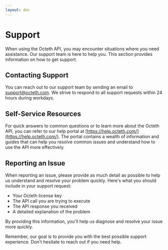 ```yaml
---
layout: doc
---
```


# Support

When using the Octeth API, you may encounter situations where you need assistance. Our support team is here to help you. This section provides information on how to get support.

## Contacting Support

You can reach out to our support team by sending an email to [support@octeth.com](mailto:support@octeth.com). We strive to respond to all support requests within 24 hours during workdays.

## Self-Service Resources

For quick answers to common questions or to learn more about the Octeth API, you can refer to our help portal at [https://help.octeth.com/](https://help.octeth.com/). The portal contains a wealth of information and guides that can help you resolve common issues and understand how to use the API more effectively.

## Reporting an Issue

When reporting an issue, please provide as much detail as possible to help us understand and resolve your problem quickly. Here's what you should include in your support request:

- Your Octeth license key
- The API call you are trying to execute
- The API response you received
- A detailed explanation of the problem

By providing this information, you'll help us diagnose and resolve your issue more quickly.

Remember, our goal is to provide you with the best possible support experience. Don't hesitate to reach out if you need help.